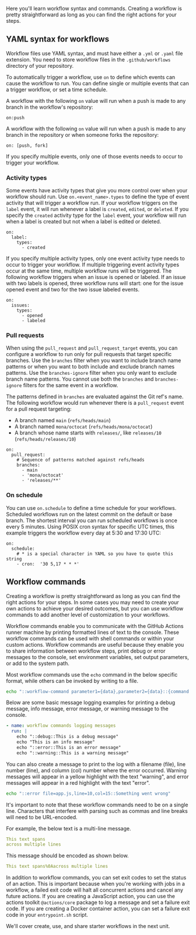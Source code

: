 Here you'll learn workflow syntax and commands. Creating a workflow is pretty straightforward as long as you can find the right actions for your steps.

## YAML syntax for workflows

Workflow files use YAML syntax, and must have either a `.yml` or `.yaml` file extension. You need to store workflow files in the `.github/workflows` directory of your repository.

To automatically trigger a workflow, use `on` to define which events can cause the workflow to run. You can define single or multiple events that can a trigger workflow, or set a time schedule.

A workflow with the following `on` value will run when a push is made to any branch in the workflow's repository:

```
on:push
```

A workflow with the following `on` value will run when a push is made to any branch in the repository or when someone forks the repository:

```
on: [push, fork]
```

If you specify multiple events, only one of those events needs to occur to trigger your workflow.

### Activity types

Some events have activity types that give you more control over when your workflow should run. Use `on.<event_name>.types` to define the type of event activity that will trigger a workflow run. If your workflow triggers on the `label` event, it will run whenever a label is `created`, `edited`, or `deleted`. If you specify the `created` activity type for the `label` event, your workflow will run when a label is created but not when a label is edited or deleted.

```
on:
  label:
    types:
      - created
```

If you specify multiple activity types, only one event activity type needs to occur to trigger your workflow. If multiple triggering event activity types occur at the same time, multiple workflow runs will be triggered. The following workflow triggers when an issue is opened or labeled. If an issue with two labels is opened, three workflow runs will start: one for the issue opened event and two for the two issue labeled events.

```
on:
  issues:
    types:
      - opened
      - labeled
```

### Pull requests

When using the `pull_request` and `pull_request_target` events, you can configure a workflow to run only for pull requests that target specific branches. Use the `branches` filter when you want to include branch name patterns or when you want to both include and exclude branch names patterns. Use the `branches-ignore` filter when you only want to exclude branch name patterns. You cannot use both the `branches` and `branches-ignore` filters for the same event in a workflow.

The patterns defined in `branches` are evaluated against the Git ref's name. The following workflow would run whenever there is a `pull_request` event for a pull request targeting:

- A branch named `main` (`refs/heads/main`)
- A branch named `mona/octocat` (`refs/heads/mona/octocat`)
- A branch whose name starts with `releases/`, like `releases/10` (`refs/heads/releases/10`)

```
on:
  pull_request:
    # Sequence of patterns matched against refs/heads
    branches:    
      - main
      - 'mona/octocat'
      - 'releases/**'
```

### On schedule

You can use `on.schedule` to define a time schedule for your workflows. Scheduled workflows run on the latest commit on the default or base branch. The shortest interval you can run scheduled workflows is once every 5 minutes. Using POSIX cron syntax for specific UTC times, this example triggers the workflow every day at 5:30 and 17:30 UTC:

```
on:
  schedule:
    # * is a special character in YAML so you have to quote this string
    - cron:  '30 5,17 * * *'
 ```
 
## Workflow commands

Creating a workflow is pretty straightforward as long as you can find the right actions for your steps. In some cases you may need to create your own actions to achieve your desired outcomes, but you can use workflow commands to add another level of customization to your workflows.

Workflow commands enable you to communicate with the GitHub Actions runner machine by printing formatted lines of text to the console. These workflow commands can be used with shell commands or within your custom actions. Workflow commands are useful because they enable you to share information between workflow steps, print debug or error messages to the console, set environment variables, set output parameters, or add to the system path.

Most workflow commands use the `echo` command in the below specific format, while others can be invoked by writing to a file.

```bash
echo "::workflow-command parameter1={data},parameter2={data}::{command value}"
```

Below are some basic message logging examples for printing a debug message, info message, error message, or warning message to the console.

```yml
- name: workflow commands logging messages
  run: |
    echo "::debug::This is a debug message"
    echo "This is an info message"
    echo "::error::This is an error message"
    echo "::warning::This is a warning message"
```

You can also create a message to print to the log with a filename (file), line number (line), and column (col) number where the error occurred. Warning messages will appear in a yellow highlight with the text "warning", and error messages will appear in a red highlight with the text "error".

```bash
echo "::error file=app.js,line=10,col=15::Something went wrong"
```

It's important to note that these workflow commands need to be on a single line. Characters that interfere with parsing such as commas and line breaks will need to be URL-encoded.

For example, the below text is a multi-line message.

```yml
This text spans
across multiple lines
```

This message should be encoded as shown below.

```yml
This text spans%0Aacross multiple lines
```

In addition to workflow commands, you can set exit codes to set the status of an action. This is important because when you're working with jobs in a workflow, a failed exit code will halt all concurrent actions and cancel any future actions. If you are creating a JavaScript action, you can use the actions toolkit `@actions/core` package to log a message and set a failure exit code. If you are creating a Docker container action, you can set a failure exit code in your `entrypoint.sh` script.

We'll cover create, use, and share starter workflows in the next unit.

<!-- - - - - - - - - - - - - - - - - - - - - - - - - - - - - - - - - - - - - - - - -->

<!-- Do not add a unit summary or references/links -->
